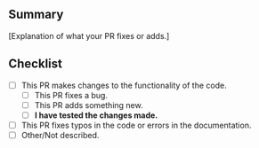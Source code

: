 <!-- Thanks for taking the time to submit a pull request.
It will be reviewed as soon as possible. -->

## Summary

[Explanation of what your PR fixes or adds.]

## Checklist
<!-- Put an x inside [ ] to check it: [x] -->

- [ ] This PR makes changes to the functionality of the code.
  - [ ] This PR fixes a bug.
  - [ ] This PR adds something new.
  - [ ] **I have tested the changes made.**

- [ ] This PR fixes typos in the code or errors in the documentation.
- [ ] Other/Not described.
